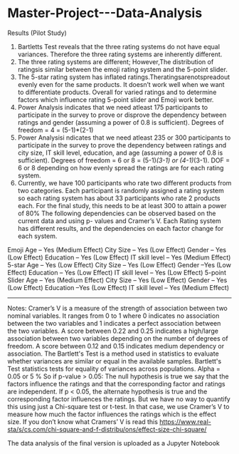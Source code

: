 # Master-Project---Data-Analysis

Results (Pilot Study)


1. Bartletts Test reveals that the three rating systems do not have equal variances. Therefore the three rating systems are inherently different.
2. The three rating systems are different; However,The distribution of ratingsis similar between the emoji rating system and the 5-point slider.
3. The 5-star rating system has inflated ratings.Theratingsarenotspreadout evenly even for the same products. It doesn’t work well when we want to differentiate products. Overall for varied ratings and to determine factors which influence rating 5-point slider and Emoji work better.
4. Power Analysis indicates that we need atleast 175 participants to participate in the survey to prove or disprove the dependency between ratings and gender (assuming a power of 0.8 is sufficient). Degrees of freedom = 4 = (5-1)*(2-1)
5. Power Analysisi ndicates that we need atleast 235 or 300 participants to participate in the survey to prove the dependency between ratings and city size, IT skill level, education, and age (assuming a power of 0.8 is sufficient). Degrees of freedom = 6 or 8 = (5-1)*(3-1) or (4-1)*(3-1). DOF = 6 or 8 depending on how evenly spread the ratings are for each rating system.
6. Currently, we have 100 participants who rate two different products from two categories. Each participant is randomly assigned a rating system so each rating system has about 33 participants who rate 2 products each. For the final study, this needs to be at least 300 to attain a power of 80%
The following dependencies can be observed based on the current data and using p- values and Cramer’s V. Each Rating system has different results, and the dependencies on each factor change for each system.

Emoji
Age – Yes (Medium Effect)
City Size – Yes (Low Effect) Gender – Yes (Low Effect) Education – Yes (Low Effect)
IT skill level – Yes (Medium Effect)
5-star
Age – Yes (Low Effect)
City Size – Yes (Low Effect) Gender –Yes (Low Effect) Education – Yes (Low Effect) IT skill level – Yes (Low Effect)
5-point Slider
Age – Yes (Medium Effect)
City Size – Yes (Low Effect) Gender – Yes (Low Effect) Education –Yes (Low Effect)
IT skill level – Yes (Medium Effect)
     
************************************************************************************************
Notes: Cramer’s V is a measure of the strength of association between two nominal variables. It ranges from 0 to 1 where 0 indicates no association between the two variables and 1 indicates a perfect association between the two variables.
A score between 0.22 and 0.25 indicates a high/large association between two variables depending on the number of degrees of freedom. A score between 0.12 and 0.15 indicates medium dependency or association.
The Bartlett's Test is a method used in statistics to evaluate whether variances are similar or equal in the available samples. Bartlett's Test statistics tests for equality of variances across populations.
Alpha = 0.05 or 5 % So if p-value > 0.05: The null hypothesis is true we say that the factors influence the ratings and that the corresponding factor and ratings are independent. If p < 0.05, the alternate hypothesis is true and the corresponding factor influences the ratings. But we have no way to quantify this using just a Chi-square test or t-test. In that case, we use Cramer’s V to measure how much the factor influences the ratings which is the effect size.
If you don’t know what Cramers’ V is read this
https://www.real-sta/s/cs.com/chi-square-and-f-distribu/ons/effect-size-chi-square/




The data analysis of the final version is uploaded as a Jupyter Notebook

